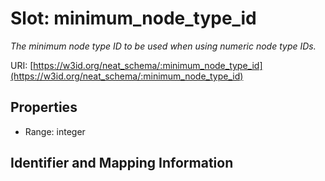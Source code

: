 # Slot: minimum_node_type_id
_The minimum node type ID to be used when using numeric node type IDs._


URI: [https://w3id.org/neat_schema/:minimum_node_type_id](https://w3id.org/neat_schema/:minimum_node_type_id)



<!-- no inheritance hierarchy -->


## Properties

 * Range: integer



## Identifier and Mapping Information





